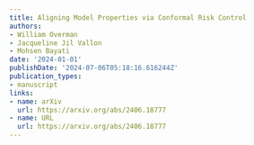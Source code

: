 ```yaml
---
title: Aligning Model Properties via Conformal Risk Control
authors:
- William Overman
- Jacqueline Jil Vallon
- Mohsen Bayati
date: '2024-01-01'
publishDate: '2024-07-06T05:18:16.616244Z'
publication_types:
- manuscript
links:
- name: arXiv
  url: https://arxiv.org/abs/2406.18777
- name: URL
  url: https://arxiv.org/abs/2406.18777
---
```


